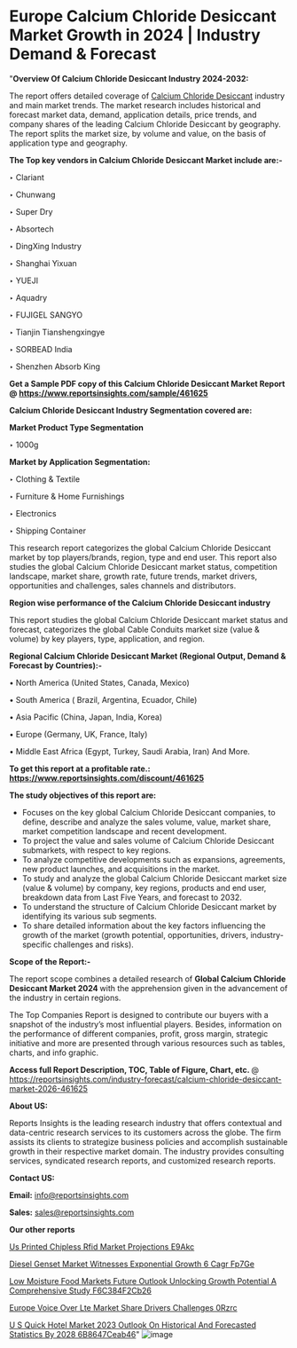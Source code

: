 # Europe Calcium Chloride Desiccant Market Growth in 2024 | Industry Demand & Forecast

"<strong>Overview Of Calcium Chloride Desiccant Industry 2024-2032:</strong>

The report offers detailed coverage of <a href=https://www.reportsinsights.com/sample/461625>Calcium Chloride Desiccant</a> industry and main market trends. The market research includes historical and forecast market data, demand, application details, price trends, and company shares of the leading Calcium Chloride Desiccant by geography. The report splits the market size, by volume and value, on the basis of application type and geography.

<strong>The Top key vendors in Calcium Chloride Desiccant Market include are:- </strong>

‣ Clariant

‣ Chunwang

‣ Super Dry

‣ Absortech

‣ DingXing Industry

‣ Shanghai Yixuan

‣ YUEJI

‣ Aquadry

‣ FUJIGEL SANGYO

‣ Tianjin Tianshengxingye

‣ SORBEAD India

‣ Shenzhen Absorb King

<strong>Get a Sample PDF copy of this Calcium Chloride Desiccant Market Report </strong><strong>@ <a href=https://www.reportsinsights.com/sample/461625 style=color:#0000ff;>https://www.reportsinsights.com/sample/461625</a> </strong>

<strong>Calcium Chloride Desiccant Industry Segmentation covered are:</strong>

<strong>Market Product Type Segmentation</strong>

‣ 1000g

<strong>Market by Application Segmentation:</strong>

‣ Clothing & Textile

‣ Furniture & Home Furnishings

‣ Electronics

‣ Shipping Container

This research report categorizes the global Calcium Chloride Desiccant market by top players/brands, region, type and end user. This report also studies the global Calcium Chloride Desiccant market status, competition landscape, market share, growth rate, future trends, market drivers, opportunities and challenges, sales channels and distributors.

<strong>Region wise performance of the Calcium Chloride Desiccant industry</strong><strong> </strong>

This report studies the global Calcium Chloride Desiccant market status and forecast, categorizes the global Cable Conduits market size (value &amp; volume) by key players, type, application, and region. 

<strong>Regional Calcium Chloride Desiccant Market (Regional Output, Demand &amp; Forecast by Countries):-</strong>

• North America (United States, Canada, Mexico)

• South America ( Brazil, Argentina, Ecuador, Chile)

• Asia Pacific (China, Japan, India, Korea)

• Europe (Germany, UK, France, Italy)

• Middle East Africa (Egypt, Turkey, Saudi Arabia, Iran) And More.

<strong>To get this report at a profitable rate.: <a href=https://www.reportsinsights.com/discount/461625 style=color:#0000ff;>https://www.reportsinsights.com/discount/461625</a></strong>

<strong>The study objectives of this report are:</strong>
<ul>
  <li>Focuses on the key global Calcium Chloride Desiccant companies, to define, describe and analyze the sales volume, value, market share, market competition landscape and recent development.</li>
  <li>To project the value and sales volume of Calcium Chloride Desiccant submarkets, with respect to key regions.</li>
  <li>To analyze competitive developments such as expansions, agreements, new product launches, and acquisitions in the market.</li>
  <li>To study and analyze the global Calcium Chloride Desiccant market size (value &amp; volume) by company, key regions, products and end user, breakdown data from Last Five Years, and forecast to 2032.</li>
  <li>To understand the structure of Calcium Chloride Desiccant market by identifying its various sub segments.</li>
  <li>To share detailed information about the key factors influencing the growth of the market (growth potential, opportunities, drivers, industry-specific challenges and risks).</li>
</ul>
<strong>Scope of the Report:-</strong><strong> </strong>

The report scope combines a detailed research of <strong>Global Calcium Chloride Desiccant Market 2024 </strong>with the apprehension given in the advancement of the industry in certain regions.

The Top Companies Report is designed to contribute our buyers with a snapshot of the industry’s most influential players. Besides, information on the performance of different companies, profit, gross margin, strategic initiative and more are presented through various resources such as tables, charts, and info graphic.

<strong>Access full Report Description, TOC, Table of Figure, Chart, etc. </strong>@   <a href=https://reportsinsights.com/industry-forecast/calcium-chloride-desiccant-market-2026-461625 style=color:#0000ff;>https://reportsinsights.com/industry-forecast/calcium-chloride-desiccant-market-2026-461625</a>

<strong>About US:</strong>

Reports Insights is the leading research industry that offers contextual and data-centric research services to its customers across the globe. The firm assists its clients to strategize business policies and accomplish sustainable growth in their respective market domain. The industry provides consulting services, syndicated research reports, and customized research reports.

<strong>Contact US:</strong>

<p class=""""><b>Email:</b> <a href=mailto:info@reportsinsights.com>info@reportsinsights.com</a></p>
<p class=""""><b>Sales:</b> <a href=mailto:sales@reportsinsights.com>sales@reportsinsights.com</a></p>

<strong>Our other reports</strong>

<a href=https://www.linkedin.com/pulse/us-printed-chipless-rfid-market-projections-e9akc/>Us Printed Chipless Rfid Market Projections E9Akc</a>

<a href=https://www.linkedin.com/pulse/diesel-genset-market-witnesses-exponential-growth-6-cagr-fp7ge/>Diesel Genset Market Witnesses Exponential Growth 6 Cagr Fp7Ge</a>

<a href=https://medium.com/@anuragakarte041/low-moisture-food-markets-future-outlook-unlocking-growth-potential-a-comprehensive-study-f6c384f2cb26>Low Moisture Food Markets Future Outlook Unlocking Growth Potential A Comprehensive Study F6C384F2Cb26</a>

<a href=https://www.linkedin.com/pulse/europe-voice-over-lte-market-share-drivers-challenges-0rzrc/>Europe Voice Over Lte Market Share Drivers Challenges 0Rzrc</a>

<a href=https://medium.com/@achalwankhede15/u-s-quick-hotel-market-2023-outlook-on-historical-and-forecasted-statistics-by-2028-6b8647ceab46>U S Quick Hotel Market 2023 Outlook On Historical And Forecasted Statistics By 2028 6B8647Ceab46</a>"
![image](https://github.com/aakesh123242/RIMarket/assets/158431203/75e1822c-02eb-4e21-91ab-b0717a6e81ff)
